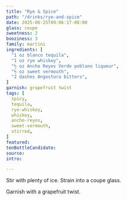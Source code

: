 ```yaml
---
title: "Rye & Spice"
path: "/drinks/rye-and-spice"
date: 2025-06-25T09:06:17-08:00
glass: coupe
sweetness: 2
booziness: 3
family: martini
ingredients: [
  "1 oz blanco tequila",
  "1 oz rye whiskey",
  "½ oz Ancho Reyes Verde poblano liqueur",
  "½ oz sweet vermouth",
  "2 dashes Angostura bitters",
]
garnish: grapefruit twist
tags: [
  spicy,
  tequila,
  rye-whiskey,
  whiskey,
  ancho-reyes,
  sweet-vermouth,
  stirred,
]
featured:
tenBottleCandidate:
source:
intro:

---
```

Stir with plenty of ice. Strain into a coupe glass.

Garnish with a grapefruit twist.
